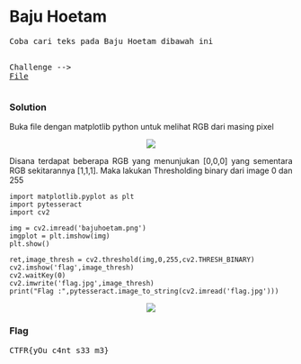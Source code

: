 <h1><b>Baju Hoetam</b></h1>
<pre>
Coba cari teks pada Baju Hoetam dibawah ini

Challenge --> <a href='https://mega.nz/#!UsgAVCiA!6lrmO410iG2cXgLhBsdjY4Wyi-3ixdH9l9_MZyEvosA'>File</a>
</pre>
<h3><b>Solution</b></h3>
<p>Buka file dengan matplotlib python untuk melihat RGB dari masing pixel</p>
<p align='center'>
   <img src='https://github.com/enomarozi/Writeup-CTF_Online/blob/master/CTFR/Image/bajuhitam.png'>
</p>
<p align='justify'>Disana terdapat beberapa RGB yang menunjukan [0,0,0] yang sementara RGB sekitarannya [1,1,1]. Maka lakukan Thresholding binary dari image 0 dan 255</p>

```python3
import matplotlib.pyplot as plt
import pytesseract
import cv2

img = cv2.imread('bajuhoetam.png')
imgplot = plt.imshow(img)
plt.show()

ret,image_thresh = cv2.threshold(img,0,255,cv2.THRESH_BINARY)
cv2.imshow('flag',image_thresh)
cv2.waitKey(0)
cv2.imwrite('flag.jpg',image_thresh)
print("Flag :",pytesseract.image_to_string(cv2.imread('flag.jpg')))
```
<p align='center'>
   <img src='https://github.com/enomarozi/Writeup-CTF_Online/blob/master/CTFR/Image/flag_hitam.png'>
<p>
<h3><b>Flag</b></h3>
<pre>
CTFR{yOu_c4nt_s33_m3}
</pre>
